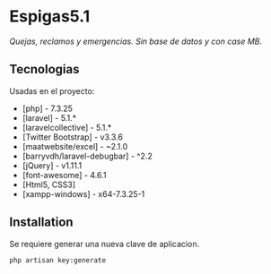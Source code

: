 # Espigas5.1

_Quejas, reclamos y emergencias. Sin base de datos y con case MB._

## Tecnologias

Usadas en el proyecto:

- [php] - 7.3.25
- [laravel] - 5.1.*
- [laravelcollective] - 5.1.*
- [Twitter Bootstrap] - v3.3.6
- [maatwebsite/excel] - ~2.1.0
- [barryvdh/laravel-debugbar] - ^2.2
- [jQuery] - v1.11.1
- [font-awesome] - 4.6.1
- [Html5, CSS3]
- [xampp-windows] - x64-7.3.25-1

## Installation

Se requiere generar una nueva clave de aplicacion.

```sh
php artisan key:generate
```
